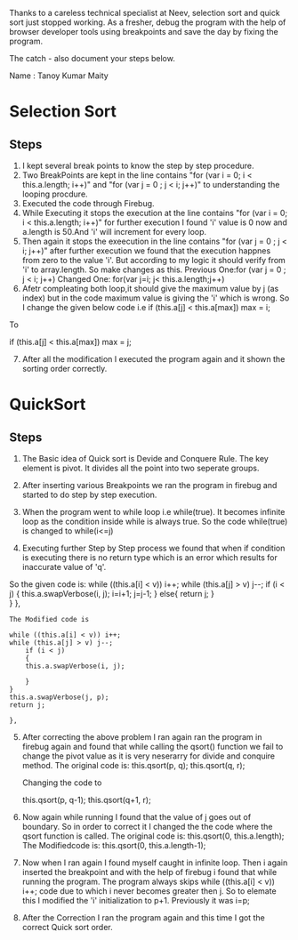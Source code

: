 Thanks to a careless technical specialist at Neev, selection sort and quick sort just stopped working.
As a fresher, debug the program with the help of browser developer tools using breakpoints and save the day by fixing the program.

The catch - also document your steps below. 

Name : Tanoy Kumar Maity


Selection Sort
==============

## Steps

1. I kept several break points to know the step by step procedure. 
2. Two BreakPoints are kept in the line contains "for (var i = 0; i < this.a.length; i++)" and "for (var j = 0 ; j < i; j++)" to understanding the looping procdure. 
3. Executed the code through Firebug.  
4. While Executing it stops the execution at the line contains "for (var i = 0; i < this.a.length; i++)" for further execution I found 'i' value is 0 now and a.length is 50.And 'i' will increment for every loop. 
5. Then again it stops the exeecution in the line contains "for (var j = 0 ; j < i; j++)" after further execution we found that the execution happnes from zero to the value 'i'. But according to my logic it should verify from 'i' to array.length. So make changes as this.
Previous One:for (var j = 0 ; j < i; j++)
Changed One: for(var j=i; j< this.a.length;j++)
6. Afetr compleating both loop,it should give the maximum value by j (as index) but in the code maximum value is giving the 'i' which is wrong. So I change the given below code i.e
 if (this.a[j] < this.a[max])
  max = i;

To

 if (this.a[j] < this.a[max])
 max = j;

7. After all the modification I executed the program again and it shown the sorting order correctly.

QuickSort
=========

## Steps

1. The Basic idea of Quick sort is Devide and Conquere Rule. The key element is pivot. It divides all the point into two seperate groups. 
2. After inserting various Breakpoints we ran the program in firebug and started to do step by step execution. 
3. When the program went to while loop i.e while(true). It becomes infinite loop as the condition inside while is always true.
	So the code while(true) is changed to while(i<=j)
 
4. Executing further Step by Step process we found that when if condition is executing there is no return type which is an error which results for inaccurate value of 'q'.

So the given code is:
while ((this.a[i] < v)) i++;
	while (this.a[j] > v) j--;
        if (i < j)
        {
        this.a.swapVerbose(i, j);
	i=i+1;
j=j-1;
        }
else{
return j; 
    }  
} },


	The Modified code is

	while ((this.a[i] < v)) i++;
	while (this.a[j] > v) j--;
        if (i < j)
        {
        this.a.swapVerbose(i, j);
	
        } 
    }
	this.a.swapVerbose(j, p);
	return j;

    },
5. After correcting the above problem I ran again ran the program in firebug again and found that while calling the qsort() function we fail to change the pivot value as it is very neserarry for divide and conquire method. The original code is:
	this.qsort(p, q);
      this.qsort(q, r);

	Changing the code to

	this.qsort(p, q-1);
      this.qsort(q+1, r);

6. Now again while running I found that the value of j goes out of boundary. So in order to correct it I changed the the code where the qsort function is called.
The original code is:
this.qsort(0, this.a.length);
The Modifiedcode is:
this.qsort(0, this.a.length-1);

7. Now when I ran again I found myself caught in infinite loop. Then i again inserted the breakpoint and with the help of firebug i found that while running the program. The program always skips while ((this.a[i] < v)) i++; code due to which i never becomes greater then j. So to elemate this I modified the 'i' initialization to p+1. Previously it was i=p;
8. After the Correction I ran the program again and this time I got the correct Quick sort order.
